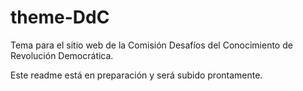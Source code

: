 # theme-DdC
Tema para el sitio web de la Comisión Desafíos del Conocimiento de Revolución Democrática.

Este readme está en preparación y será subido prontamente.
